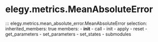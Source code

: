 
# elegy.metrics.MeanAbsoluteError

::: elegy.metrics.mean_absolute_error.MeanAbsoluteError
    selection:
        inherited_members: true
        members:
            - __init__
            - call
            - init
            - apply
            - reset
            - get_parameters
            - set_parameters
            - set_states
            - submodules
        